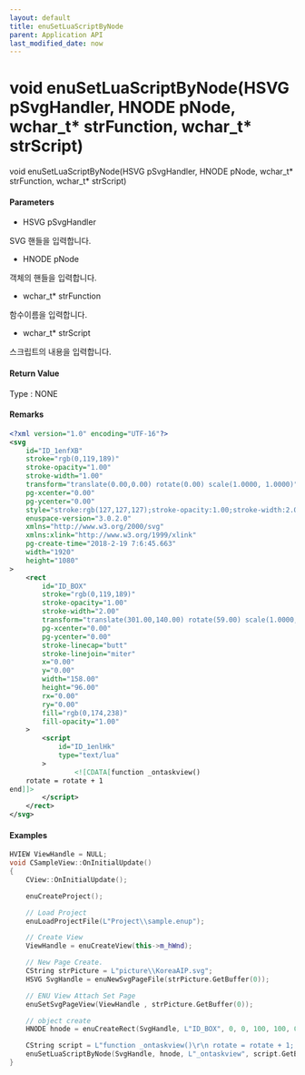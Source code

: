 ```yaml
---
layout: default
title: enuSetLuaScriptByNode
parent: Application API
last_modified_date: now
---
```

# void enuSetLuaScriptByNode\(HSVG pSvgHandler, HNODE pNode, wchar\_t\* strFunction, wchar\_t\* strScript\)

void enuSetLuaScriptByNode\(HSVG pSvgHandler, HNODE pNode, wchar\_t\* strFunction, wchar\_t\* strScript\)

#### Parameters

* HSVG pSvgHandler

SVG 핸들을 입력합니다.

* HNODE pNode

객체의 핸들을 입력합니다.

* wchar\_t\* strFunction

함수이름을 입력합니다.

* wchar\_t\* strScript

스크립트의 내용을 입력합니다.

#### Return Value

Type : NONE

#### Remarks

```xml
<?xml version="1.0" encoding="UTF-16"?>
<svg
	id="ID_1enfXB"
	stroke="rgb(0,119,189)"
	stroke-opacity="1.00"
	stroke-width="1.00"
	transform="translate(0.00,0.00) rotate(0.00) scale(1.0000, 1.0000)"
	pg-xcenter="0.00"
	pg-ycenter="0.00"
	style="stroke:rgb(127,127,127);stroke-opacity:1.00;stroke-width:2.00;stroke-dasharray:1,1,1;"
	enuspace-version="3.0.2.0"
	xmlns="http://www.w3.org/2000/svg"
	xmlns:xlink="http://www.w3.org/1999/xlink"
	pg-create-time="2018-2-19 7:6:45.663"
	width="1920"
	height="1080"
>
	<rect
		id="ID_BOX"
		stroke="rgb(0,119,189)"
		stroke-opacity="1.00"
		stroke-width="2.00"
		transform="translate(301.00,140.00) rotate(59.00) scale(1.0000, 1.0000)"
		pg-xcenter="0.00"
		pg-ycenter="0.00"
		stroke-linecap="butt"
 		stroke-linejoin="miter"
 		x="0.00"
		y="0.00"
		width="158.00"
		height="96.00"
		rx="0.00"
		ry="0.00"
		fill="rgb(0,174,238)"
		fill-opacity="1.00"
	>
		<script
			id="ID_1enlHk"
			type="text/lua"
		>
				<![CDATA[function _ontaskview()
	rotate = rotate + 1
end]]>
		</script>
	</rect>
</svg>

```

#### Examples

```cpp
HVIEW ViewHandle = NULL; 
void CSampleView::OnInitialUpdate() 
{ 
    CView::OnInitialUpdate(); 

    enuCreateProject(); 

    // Load Project
    enuLoadProjectFile(L"Project\\sample.enup"); 

    // Create View
    ViewHandle = enuCreateView(this->m_hWnd); 

    // New Page Create. 
    CString strPicture = L"picture\\KoreaAIP.svg"; 
    HSVG SvgHandle = enuNewSvgPageFile(strPicture.GetBuffer(0)); 

    // ENU View Attach Set Page 
    enuSetSvgPageView(ViewHandle , strPicture.GetBuffer(0)); 

    // object create
    HNODE hnode = enuCreateRect(SvgHandle, L"ID_BOX", 0, 0, 100, 100, 0, 0);

    CString script = L"function _ontaskview()\r\n rotate = rotate + 1; \r\nend"
    enuSetLuaScriptByNode(SvgHandle, hnode, L"_ontaskview", script.GetBuffer(0));
}
```



